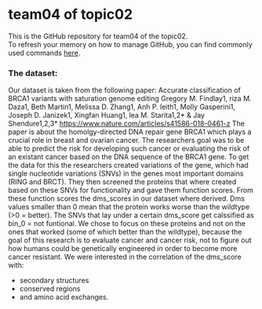 # team04 of topic02 
 This is the GitHub repository for team04 of the topic02.  
 To refresh your memory on how to manage GitHub, you can find commonly used commands [here](https://github.com/joshnh/Git-Commands). 

### The dataset:
Our dataset is taken from the following paper:
Accurate classification of BRCA1 variants with saturation genome editing
Gregory M. Findlay1, riza M. Daza1, Beth Martin1, Melissa D. Zhang1, Anh P. leith1, Molly Gasperini1, Joseph D. Janizek1, Xingfan Huang1, lea M. Starita1,2* & Jay Shendure1,2,3*
https://www.nature.com/articles/s41586-018-0461-z
The paper is about the homolgy-directed DNA repair gene BRCA1 which plays a crucial role in breast and ovarian cancer. 
The researchers goal was to be able to predict the risk for developing such cancer or evaluating the risk of an existant cancer based on the DNA sequence of the BRCA1 gene. 
To get the data for this the researchers created variations of the gene, which had single nucleotide variations (SNVs) in the genes most important domains (RING and BRCT). They then screened the proteins that where created based on these SNVs for functionality and gave them function scores. From these function scores the dms_scores in our dataset where derived. 
Dms values smaller than 0 mean that the protein works worse than the wildtype (>0 = better). 
The SNVs that lay under a certain dms_score get calssified as bin_0 = not funtional.
We chose to focus on these proteins and not on the ones that worked (some of which better than the wildtype), because the goal of this research is to evaluate cancer and cancer risk, not to figure out how humans could be genetically engineered in order to become more cancer resistant.
We were interested in the correlation of the dms_score with:
- secondary structures 
- conserved regions
- and amino acid exchanges.
